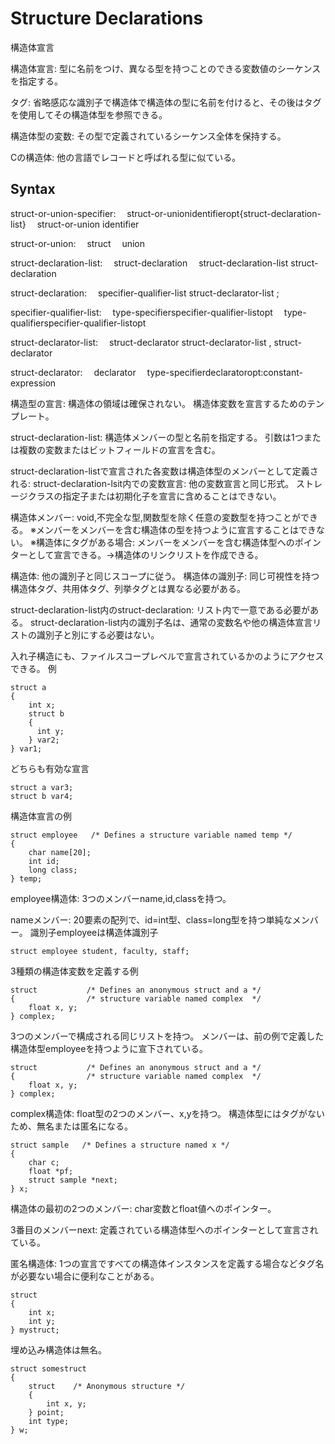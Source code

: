 # Structure Declarations
構造体宣言

構造体宣言:
型に名前をつけ、異なる型を持つことのできる変数値のシーケンスを指定する。

タグ:
省略感応な識別子で構造体で構造体の型に名前を付けると、その後はタグを使用してその構造体型を参照できる。

構造体型の変数:
その型で定義されているシーケンス全体を保持する。

Cの構造体:
他の言語でレコードと呼ばれる型に似ている。


## Syntax
struct-or-union-specifier:
 struct-or-unionidentifieropt{struct-declaration-list}
 struct-or-union identifier

struct-or-union:
 struct
 union

struct-declaration-list:
 struct-declaration
 struct-declaration-list struct-declaration

struct-declaration:
 specifier-qualifier-list struct-declarator-list ;

specifier-qualifier-list:
 type-specifierspecifier-qualifier-listopt
 type-qualifierspecifier-qualifier-listopt

struct-declarator-list:
 struct-declarator struct-declarator-list , struct-declarator

struct-declarator:
 declarator
 type-specifierdeclaratoropt:constant-expression


構造型の宣言:
構造体の領域は確保されない。
構造体変数を宣言するためのテンプレート。

struct-declaration-list:
構造体メンバーの型と名前を指定する。
引数は1つまたは複数の変数またはビットフィールドの宣言を含む。

struct-declaration-listで宣言された各変数は構造体型のメンバーとして定義される:
struct-declaration-lsit内での変数宣言:
他の変数宣言と同じ形式。
ストレージクラスの指定子または初期化子を宣言に含めることはできない。

構造体メンバー:
void,不完全な型,関数型を除く任意の変数型を持つことができる。
※メンバーをメンバーを含む構造体の型を持つように宣言することはできない。
※構造体にタグがある場合: メンバーをメンバーを含む構造体型へのポインターとして宣言できる。→構造体のリンクリストを作成できる。

構造体:
他の識別子と同じスコープに従う。
構造体の識別子:
同じ可視性を持つ構造体タグ、共用体タグ、列挙タグとは異なる必要がある。

struct-declaration-list内のstruct-declaration:
リスト内で一意である必要がある。
struct-declaration-list内の識別子名は、通常の変数名や他の構造体宣言リストの識別子と別にする必要はない。

入れ子構造にも、ファイルスコープレベルで宣言されているかのようにアクセスできる。
例
```lang:C
struct a
{
    int x;
    struct b
    {
      int y;
    } var2;
} var1;
```

どちらも有効な宣言
```lang:C
struct a var3;
struct b var4;
```

構造体宣言の例
```lnag:C
struct employee   /* Defines a structure variable named temp */
{
    char name[20];
    int id;
    long class;
} temp;
```

employee構造体:
3つのメンバーname,id,classを持つ。

nameメンバー:
20要素の配列で、id=int型、class=long型を持つ単純なメンバー。
識別子employeeは構造体識別子
```lang:C
struct employee student, faculty, staff;
```

3種類の構造体変数を定義する例
```lnag:C
struct           /* Defines an anonymous struct and a */
{                /* structure variable named complex  */
    float x, y;
} complex;
```
3つのメンバーで構成される同じリストを持つ。
メンバーは、前の例で定義した構造体型employeeを持つように宣下されている。
```lang:C
struct           /* Defines an anonymous struct and a */
{                /* structure variable named complex  */
    float x, y;
} complex;
```

complex構造体:
float型の2つのメンバー、x,yを持つ。
構造体型にはタグがないため、無名または匿名になる。
```lang:C
struct sample   /* Defines a structure named x */
{
    char c;
    float *pf;
    struct sample *next;
} x;
```

構造体の最初の2つのメンバー:
char変数とfloat値へのポインター。

3番目のメンバーnext: 
定義されている構造体型へのポインターとして宣言されている。

匿名構造体:
1つの宣言ですべての構造体インスタンスを定義する場合などタグ名が必要ない場合に便利なことがある。
```lnag:C
struct
{
    int x;
    int y;
} mystruct;
```

埋め込み構造体は無名。
```lnag:C
struct somestruct
{
    struct    /* Anonymous structure */
    {
        int x, y;
    } point;
    int type;
} w;
```